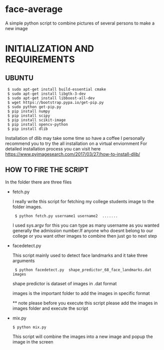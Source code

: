 # face-average
A simple python script to combine pictures of several persons  to make a new image 

# INITIALIZATION AND REQUIREMENTS

 ## UBUNTU
  
     $ sudo apt-get install build-essential cmake
     $ sudo apt-get install libgtk-3-dev
     $ sudo apt-get install libboost-all-dev
     $ wget https://bootstrap.pypa.io/get-pip.py
     $ sudo python get-pip.py
     $ pip install numpy
     $ pip install scipy
     $ pip install scikit-image
     $ pip install opencv-python
     $ pip install dlib
  Installation of dlib may take some time  so have a coffee
  I personally recommend you to try the all installation on a virtual enviornment
  For detailed installation process you can visit here https://www.pyimagesearch.com/2017/03/27/how-to-install-dlib/
  
  ## HOW TO FIRE THE SCRIPT
    
   In the folder there are three files
   
  * fetch.py
  
     I really write this script for fetching my college students image to the folder images.
     
         $ python fetch.py username1 username2  .......
     
     I used sys.argv for this you can type as many username as you wanted generally the admission number.If anyone who doesnt      belong  to our college or you want other images to combine then just go to next step
     
  * facedetect.py 
    
    This script mainly used to detect face landmarks and it take three arguments
    
         $ python facedetect.py  shape_predictor_68_face_landmarks.dat  images
          
     shape predictor is dataset of images in .dat format
     
     images is the important folder to add the images in specific format 
     
     ** note please before you execute this script please add the images in images folder and execute the script
     
  * mix.py
      
        $ python mix.py 
    This script will combine the images into a new image and popup the image in the screen
  
        
        
